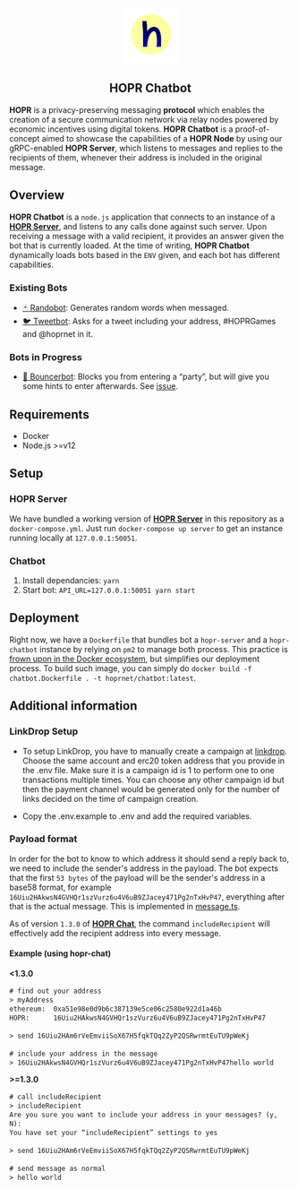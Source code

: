 <p align="center"><a href="https://hoprnet.org" target="_blank" rel="noopener noreferrer"><img width="100" src="https://github.com/hoprnet/hopr-assets/blob/master/v1/logo/hopr_logo_padded.png?raw=true" alt="HOPR Logo"></a></p>
<h2 align="center">HOPR Chatbot</h2>

**HOPR** is a privacy-preserving messaging **protocol** which enables the creation of a secure communication network via relay nodes powered by economic incentives using digital tokens. **HOPR Chatbot** is a proof-of-concept aimed to showcase the capabilities of a **HOPR Node** by using our gRPC-enabled **HOPR Server**, which listens to messages and replies to the recipients of them, whenever their address is included in the original message.

## Overview
**HOPR Chatbot** is a `node.js` application that connects to an instance of a [**HOPR Server**](https://github.com/hoprnet/hopr-server), and listens to any calls done against such server. Upon receiving a message with a valid recipient, it provides an answer given the bot that is currently loaded. At the time of writing, **HOPR Chatbot** dynamically loads bots based in the `ENV` given, and each bot has different capabilities.

### Existing Bots
- [🃏  Randobot](./src/randobot/index.ts): Generates random words when messaged.
- [🐦  Tweetbot](./src/tweetbot/index.ts): Asks for a tweet including your address, #HOPRGames and @hoprnet in it.

### Bots in Progress
- [🥊  Bouncerbot](./src/bouncerbot/index.ts): Blocks you from entering a “party”, but will give you some hints to enter afterwards. See [issue](https://github.com/hoprnet/hopr-chatbot/issues/9).

## Requirements

- Docker
- Node.js >=v12

## Setup

### HOPR Server
We have bundled a working version of [**HOPR Server**](https://github.com/hoprnet/hopr-server) in this repository as a `docker-compose.yml`. Just run `docker-compose up server` to get an instance running locally at `127.0.0.1:50051`.

### Chatbot

1. Install dependancies: `yarn`
2. Start bot: `API_URL=127.0.0.1:50051 yarn start`

## Deployment

Right now, we have a `Dockerfile` that bundles bot a `hopr-server` and a `hopr-chatbot` instance by relying on `pm2` to manage both process. This practice is [frown upon in the Docker ecosystem](https://docs.docker.com/config/containers/multi-service_container/), but simplifies our deployment process. To build such image, you can simply do `docker build -f chatbot.Dockerfile . -t hoprnet/chatbot:latest`.


## Additional information

### LinkDrop Setup
* To setup LinkDrop, you have to manually create a campaign at [linkdrop](https://dashboard.linkdrop.io/). Choose the same account and erc20 token address that you provide in the .env file. Make sure it is a campaign id is 1 to perform one to one transactions multiple times. You can choose any other campaign id but then the payment channel would be generated only for the number of links decided on the time of campaign creation.

* Copy the .env.example to .env and add the required variables.

### Payload format

In order for the bot to know to which address it should send a reply back to, we need to include the sender's address in the payload.
The bot expects that the first `53 bytes` of the payload will be the sender's address in a base58 format, for example `16Uiu2HAkwsN4GVHQr1szVurz6u4V6uB9ZJacey471Pg2nTxHvP47`, everything after that is the actual message.
This is implemented in [message.ts](./src/message.ts).

As of version `1.3.0` of [**HOPR Chat**](https://github.com/hoprnet/hopr-chat), the command `includeRecipient` will effectively add the recipient address into every message.

#### Example (using hopr-chat)

**<1.3.0**
```terminal
# find out your address
> myAddress
ethereum:  0xa51e98e0d9b6c387139e5ce06c2580e922d1a46b
HOPR:      16Uiu2HAkwsN4GVHQr1szVurz6u4V6uB9ZJacey471Pg2nTxHvP47

> send 16Uiu2HAm6rVeEmviiSoX67H5fqkTQq2ZyP2QSRwrmtEuTU9pWeKj

# include your address in the message
> 16Uiu2HAkwsN4GVHQr1szVurz6u4V6uB9ZJacey471Pg2nTxHvP47hello world
```

**>=1.3.0**
```terminal
# call includeRecipient
> includeRecipient
Are you sure you want to include your address in your messages? (y, N):
You have set your “includeRecipient” settings to yes

> send 16Uiu2HAm6rVeEmviiSoX67H5fqkTQq2ZyP2QSRwrmtEuTU9pWeKj

# send message as normal
> hello world
```
